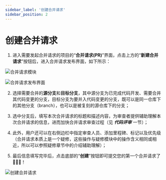 ```yaml
---
sidebar_label: '创建合并请求'     
sidebar_position: 2     
---
```


# 创建合并请求

1. 进入需要发起合并请求的项目的“**合并请求(PR)**”界面，点击上方的“**新建合并请求**”按钮后，进入合并请求发布界面，如下所示：

![合并请求模块](/img/PR/imagePR2.png)

![合并请求发布界面](/img/PR/imagePR3.png)

2. 选择需要合并的**源分支**和**目标分支**，其中源分支为已完成代码开发、需要合并其代码变更的分支，目标分支为要并入代码变更的分支，既可以是同一仓库下的其他分支（branch），也可以是被复刻的源仓库下的分支；

3. 选中分支后，填写本次合并请求的标题和描述内容，为审查者提供辅助理解本次合并请求的信息，进而加快合并请求审查过程（见 ***代码评审*** 一节）；

4. 此外，用户还可以在右侧边栏中指定审查人员、添加里程碑、标记以及优先级（合并请求本质上是一个疑修，这些操作与疑修模块中的操作含义相同或相近，所以可以参照疑修章节中的介绍辅助理解）；

5. 最后信息填写完毕后，点击底部的“**创建**”按钮即可提交您的第一个合并请求了🎉🎉🎉！

![创建合并请求](/img/PR/imagePR4.png)